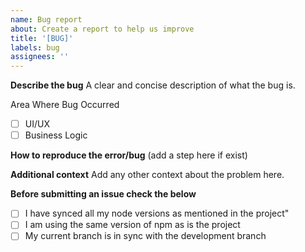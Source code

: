 ```yaml
---
name: Bug report
about: Create a report to help us improve
title: '[BUG]'
labels: bug
assignees: ''
---
```


**Describe the bug**
A clear and concise description of what the bug is.

Area Where Bug Occurred

- [ ] UI/UX
- [ ] Business Logic

**How to reproduce the error/bug**
(add a step here if exist)

**Additional context**
Add any other context about the problem here.

**Before submitting an issue check the below**

- [ ] I have synced all my node versions as mentioned in the project"
- [ ] I am using the same version of npm as is the project
- [ ] My current branch is in sync with the development branch
